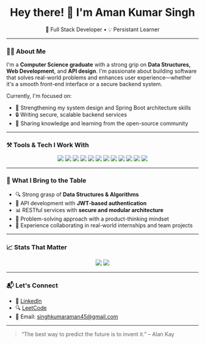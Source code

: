 <h1 align="center">Hey there! 👋 I'm Aman Kumar Singh</h1>

<p align="center">
  🚀 Full Stack Developer • 💡 Persistant Learner 
</p>

---

### 👨‍💻 About Me

I'm a **Computer Science graduate** with a strong grip on **Data Structures, Web Development**, and **API design**. I'm passionate about building software that solves real-world problems and enhances user experience—whether it's a smooth front-end interface or a secure backend system.

Currently, I'm focused on:

- 🧠 Strengthening my system design and Spring Boot architecture skills
- 🔒 Writing secure, scalable backend services
- 💬 Sharing knowledge and learning from the open-source community

---

### ⚒️ Tools & Tech I Work With

<div align="center">
  
  <!-- Languages -->
  <img src="https://img.shields.io/badge/C++-00599C?style=for-the-badge&logo=cplusplus&logoColor=white"/>
  <img src="https://img.shields.io/badge/Java-ED8B00?style=for-the-badge&logo=java&logoColor=white"/>
  <img src="https://img.shields.io/badge/JavaScript-F7DF1E?style=for-the-badge&logo=javascript&logoColor=black"/>
  
  <!-- Frontend -->
  <img src="https://img.shields.io/badge/React-20232A?style=for-the-badge&logo=react&logoColor=61DAFB"/>
  <img src="https://img.shields.io/badge/Tailwind_CSS-38B2AC?style=for-the-badge&logo=tailwind-css&logoColor=white"/>

  <!-- Backend -->
  <img src="https://img.shields.io/badge/Node.js-339933?style=for-the-badge&logo=nodedotjs&logoColor=white"/>
  <img src="https://img.shields.io/badge/Spring_Boot-6DB33F?style=for-the-badge&logo=spring-boot&logoColor=white"/>

  <!-- Databases -->
  <img src="https://img.shields.io/badge/PostgreSQL-316192?style=for-the-badge&logo=postgresql&logoColor=white"/>
  <img src="https://img.shields.io/badge/MongoDB-4EA94B?style=for-the-badge&logo=mongodb&logoColor=white"/>

  <!-- Tools -->
  <img src="https://img.shields.io/badge/GitHub-100000?style=for-the-badge&logo=github&logoColor=white"/>
  <img src="https://img.shields.io/badge/Docker-2496ED?style=for-the-badge&logo=docker&logoColor=white"/>
  <img src="https://img.shields.io/badge/Postman-FF6C37?style=for-the-badge&logo=postman&logoColor=white"/>

</div>

---

### 🧰 What I Bring to the Table

- 🔍 Strong grasp of **Data Structures & Algorithms**
- 🔐 API development with **JWT-based authentication**
- 📊 RESTful services with **secure and modular architecture**
- 🧩 Problem-solving approach with a product-thinking mindset
- 🤝 Experience collaborating in real-world internships and team projects

---

### 📈 Stats That Matter

<p align="center">
  <img src="https://github-readme-stats.vercel.app/api?username=singhkumaraman&show_icons=true&theme=tokyonight&count_private=true" />
  <img src="https://github-readme-streak-stats.herokuapp.com/?user=singhkumaraman&theme=tokyonight" />
</p>

---

### 📬 Let's Connect

- 🔗 [LinkedIn](https://linkedin.com/in/Aman1002/)
- 🔍 [LeetCode](https://leetcode.com/u/Aman__56/)
- 📧 Email: singhkumaraman45@gmail.com

---

> “The best way to predict the future is to invent it.” – Alan Kay
